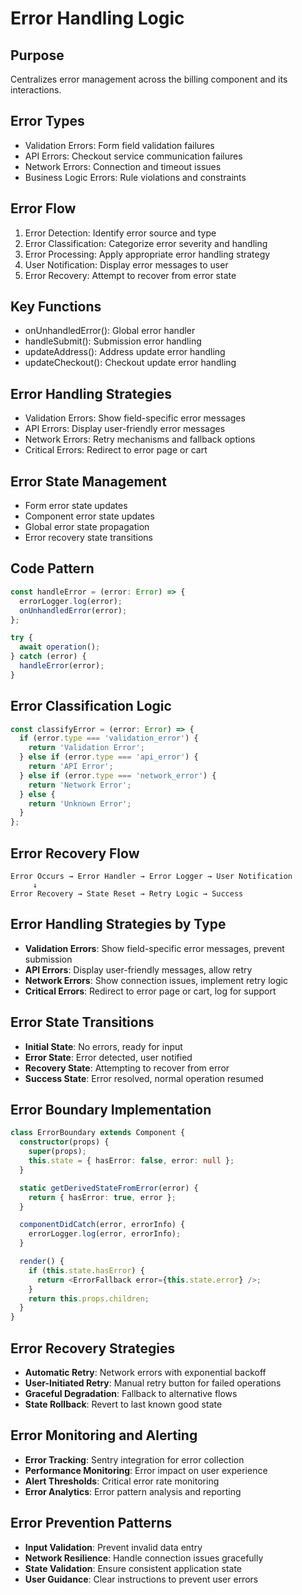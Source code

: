 # Error Handling Logic

## Purpose
Centralizes error management across the billing component and its interactions.

## Error Types
- Validation Errors: Form field validation failures
- API Errors: Checkout service communication failures  
- Network Errors: Connection and timeout issues
- Business Logic Errors: Rule violations and constraints

## Error Flow
1. Error Detection: Identify error source and type
2. Error Classification: Categorize error severity and handling
3. Error Processing: Apply appropriate error handling strategy
4. User Notification: Display error messages to user
5. Error Recovery: Attempt to recover from error state

## Key Functions
- onUnhandledError(): Global error handler
- handleSubmit(): Submission error handling
- updateAddress(): Address update error handling
- updateCheckout(): Checkout update error handling

## Error Handling Strategies
- Validation Errors: Show field-specific error messages
- API Errors: Display user-friendly error messages
- Network Errors: Retry mechanisms and fallback options
- Critical Errors: Redirect to error page or cart

## Error State Management
- Form error state updates
- Component error state updates
- Global error state propagation
- Error recovery state transitions

## Code Pattern
```typescript
const handleError = (error: Error) => {
  errorLogger.log(error);
  onUnhandledError(error);
};

try {
  await operation();
} catch (error) {
  handleError(error);
}
```

## Error Classification Logic
```typescript
const classifyError = (error: Error) => {
  if (error.type === 'validation_error') {
    return 'Validation Error';
  } else if (error.type === 'api_error') {
    return 'API Error';
  } else if (error.type === 'network_error') {
    return 'Network Error';
  } else {
    return 'Unknown Error';
  }
};
```

## Error Recovery Flow
```
Error Occurs → Error Handler → Error Logger → User Notification
     ↓
Error Recovery → State Reset → Retry Logic → Success
```

## Error Handling Strategies by Type
- **Validation Errors**: Show field-specific error messages, prevent submission
- **API Errors**: Display user-friendly messages, allow retry
- **Network Errors**: Show connection issues, implement retry logic
- **Critical Errors**: Redirect to error page or cart, log for support

## Error State Transitions
- **Initial State**: No errors, ready for input
- **Error State**: Error detected, user notified
- **Recovery State**: Attempting to recover from error
- **Success State**: Error resolved, normal operation resumed

## Error Boundary Implementation
```typescript
class ErrorBoundary extends Component {
  constructor(props) {
    super(props);
    this.state = { hasError: false, error: null };
  }

  static getDerivedStateFromError(error) {
    return { hasError: true, error };
  }

  componentDidCatch(error, errorInfo) {
    errorLogger.log(error, errorInfo);
  }

  render() {
    if (this.state.hasError) {
      return <ErrorFallback error={this.state.error} />;
    }
    return this.props.children;
  }
}
```

## Error Recovery Strategies
- **Automatic Retry**: Network errors with exponential backoff
- **User-Initiated Retry**: Manual retry button for failed operations
- **Graceful Degradation**: Fallback to alternative flows
- **State Rollback**: Revert to last known good state

## Error Monitoring and Alerting
- **Error Tracking**: Sentry integration for error collection
- **Performance Monitoring**: Error impact on user experience
- **Alert Thresholds**: Critical error rate monitoring
- **Error Analytics**: Error pattern analysis and reporting

## Error Prevention Patterns
- **Input Validation**: Prevent invalid data entry
- **Network Resilience**: Handle connection issues gracefully
- **State Validation**: Ensure consistent application state
- **User Guidance**: Clear instructions to prevent user errors
